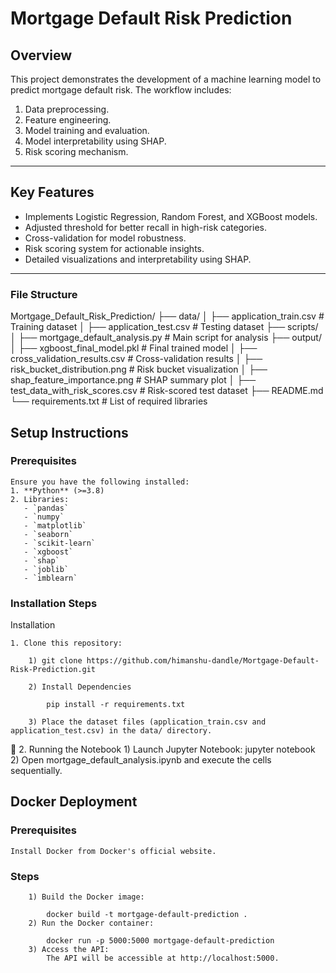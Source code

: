 # **Mortgage Default Risk Prediction**

## **Overview**
This project demonstrates the development of a machine learning model to predict mortgage default risk. The workflow includes:
1. Data preprocessing.
2. Feature engineering.
3. Model training and evaluation.
4. Model interpretability using SHAP.
5. Risk scoring mechanism.

---

## **Key Features**
- Implements Logistic Regression, Random Forest, and XGBoost models.
- Adjusted threshold for better recall in high-risk categories.
- Cross-validation for model robustness.
- Risk scoring system for actionable insights.
- Detailed visualizations and interpretability using SHAP.

---

### **File Structure**

Mortgage_Default_Risk_Prediction/ ├── data/ │ ├── application_train.csv # Training dataset │ ├── application_test.csv # Testing dataset ├── scripts/ │ ├── mortgage_default_analysis.py # Main script for analysis ├── output/ │ ├── xgboost_final_model.pkl # Final trained model │ ├── cross_validation_results.csv # Cross-validation results │ ├── risk_bucket_distribution.png # Risk bucket visualization │ ├── shap_feature_importance.png # SHAP summary plot │ ├── test_data_with_risk_scores.csv # Risk-scored test dataset ├── README.md └── requirements.txt # List of required libraries


## **Setup Instructions**

### **Prerequisites**
	Ensure you have the following installed:
	1. **Python** (>=3.8)
	2. Libraries:
	   - `pandas`
	   - `numpy`
	   - `matplotlib`
	   - `seaborn`
	   - `scikit-learn`
	   - `xgboost`
	   - `shap`
	   - `joblib`
	   - `imblearn`


### **Installation Steps**

Installation

	1. Clone this repository:

		1) git clone https://github.com/himanshu-dandle/Mortgage-Default-Risk-Prediction.git
	
		2) Install Dependencies

			pip install -r requirements.txt
			
		3) Place the dataset files (application_train.csv and application_test.csv) in the data/ directory.
	
	2. Running the Notebook
		1) Launch Jupyter Notebook:
				jupyter notebook
		2) Open mortgage_default_analysis.ipynb and execute the cells sequentially.
		
## Docker Deployment

### Prerequisites
	
	Install Docker from Docker's official website.
	
### Steps
		1) Build the Docker image:

			docker build -t mortgage-default-prediction .
		2) Run the Docker container:

			docker run -p 5000:5000 mortgage-default-prediction
		3) Access the API:
			The API will be accessible at http://localhost:5000.


